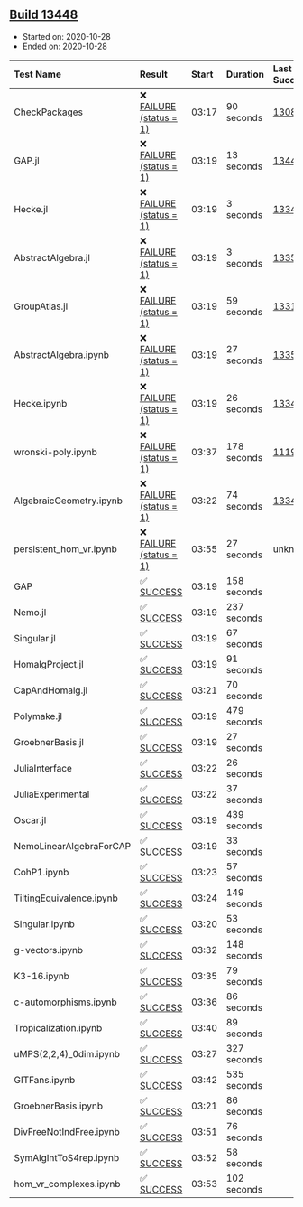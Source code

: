 ## [Build 13448](https://oscarci.mathematik.uni-kl.de/job/oscar/13448/)

* Started on: 2020-10-28
* Ended on: 2020-10-28

| Test Name    | Result | Start | Duration | Last Success | First Failure |
|:-------------|:-------|:------|:---------|:-------------|:--------------|
| CheckPackages | ❌ [FAILURE (status = 1)](https://oscarci.mathematik.uni-kl.de/job/oscar/13448/artifact/logs/build-13448/CheckPackages.log) | 03:17 | 90 seconds | [13085](https://oscarci.mathematik.uni-kl.de/job/oscar/13085/) | [13086](https://oscarci.mathematik.uni-kl.de/job/oscar/13086/) |
| GAP.jl | ❌ [FAILURE (status = 1)](https://oscarci.mathematik.uni-kl.de/job/oscar/13448/artifact/logs/build-13448/GAP.jl.log) | 03:19 | 13 seconds | [13447](https://oscarci.mathematik.uni-kl.de/job/oscar/13447/) | [13448](https://oscarci.mathematik.uni-kl.de/job/oscar/13448/) |
| Hecke.jl | ❌ [FAILURE (status = 1)](https://oscarci.mathematik.uni-kl.de/job/oscar/13448/artifact/logs/build-13448/Hecke.jl.log) | 03:19 | 3 seconds | [13341](https://oscarci.mathematik.uni-kl.de/job/oscar/13341/) | [13342](https://oscarci.mathematik.uni-kl.de/job/oscar/13342/) |
| AbstractAlgebra.jl | ❌ [FAILURE (status = 1)](https://oscarci.mathematik.uni-kl.de/job/oscar/13448/artifact/logs/build-13448/AbstractAlgebra.jl.log) | 03:19 | 3 seconds | [13355](https://oscarci.mathematik.uni-kl.de/job/oscar/13355/) | [13356](https://oscarci.mathematik.uni-kl.de/job/oscar/13356/) |
| GroupAtlas.jl | ❌ [FAILURE (status = 1)](https://oscarci.mathematik.uni-kl.de/job/oscar/13448/artifact/logs/build-13448/GroupAtlas.jl.log) | 03:19 | 59 seconds | [13311](https://oscarci.mathematik.uni-kl.de/job/oscar/13311/) | [13312](https://oscarci.mathematik.uni-kl.de/job/oscar/13312/) |
| AbstractAlgebra.ipynb | ❌ [FAILURE (status = 1)](https://oscarci.mathematik.uni-kl.de/job/oscar/13448/artifact/logs/build-13448/AbstractAlgebra.ipynb.log) | 03:19 | 27 seconds | [13355](https://oscarci.mathematik.uni-kl.de/job/oscar/13355/) | [13356](https://oscarci.mathematik.uni-kl.de/job/oscar/13356/) |
| Hecke.ipynb | ❌ [FAILURE (status = 1)](https://oscarci.mathematik.uni-kl.de/job/oscar/13448/artifact/logs/build-13448/Hecke.ipynb.log) | 03:19 | 26 seconds | [13341](https://oscarci.mathematik.uni-kl.de/job/oscar/13341/) | [13342](https://oscarci.mathematik.uni-kl.de/job/oscar/13342/) |
| wronski-poly.ipynb | ❌ [FAILURE (status = 1)](https://oscarci.mathematik.uni-kl.de/job/oscar/13448/artifact/logs/build-13448/wronski-poly.ipynb.log) | 03:37 | 178 seconds | [11192](https://oscarci.mathematik.uni-kl.de/job/oscar/11192/) | [11193](https://oscarci.mathematik.uni-kl.de/job/oscar/11193/) |
| AlgebraicGeometry.ipynb | ❌ [FAILURE (status = 1)](https://oscarci.mathematik.uni-kl.de/job/oscar/13448/artifact/logs/build-13448/AlgebraicGeometry.ipynb.log) | 03:22 | 74 seconds | [13341](https://oscarci.mathematik.uni-kl.de/job/oscar/13341/) | [13342](https://oscarci.mathematik.uni-kl.de/job/oscar/13342/) |
| persistent_hom_vr.ipynb | ❌ [FAILURE (status = 1)](https://oscarci.mathematik.uni-kl.de/job/oscar/13448/artifact/logs/build-13448/persistent_hom_vr.ipynb.log) | 03:55 | 27 seconds | unknown | unknown |
| GAP | ✅ [SUCCESS](https://oscarci.mathematik.uni-kl.de/job/oscar/13448/artifact/logs/build-13448/GAP.log) | 03:19 | 158 seconds |  |  |
| Nemo.jl | ✅ [SUCCESS](https://oscarci.mathematik.uni-kl.de/job/oscar/13448/artifact/logs/build-13448/Nemo.jl.log) | 03:19 | 237 seconds |  |  |
| Singular.jl | ✅ [SUCCESS](https://oscarci.mathematik.uni-kl.de/job/oscar/13448/artifact/logs/build-13448/Singular.jl.log) | 03:19 | 67 seconds |  |  |
| HomalgProject.jl | ✅ [SUCCESS](https://oscarci.mathematik.uni-kl.de/job/oscar/13448/artifact/logs/build-13448/HomalgProject.jl.log) | 03:19 | 91 seconds |  |  |
| CapAndHomalg.jl | ✅ [SUCCESS](https://oscarci.mathematik.uni-kl.de/job/oscar/13448/artifact/logs/build-13448/CapAndHomalg.jl.log) | 03:21 | 70 seconds |  |  |
| Polymake.jl | ✅ [SUCCESS](https://oscarci.mathematik.uni-kl.de/job/oscar/13448/artifact/logs/build-13448/Polymake.jl.log) | 03:19 | 479 seconds |  |  |
| GroebnerBasis.jl | ✅ [SUCCESS](https://oscarci.mathematik.uni-kl.de/job/oscar/13448/artifact/logs/build-13448/GroebnerBasis.jl.log) | 03:19 | 27 seconds |  |  |
| JuliaInterface | ✅ [SUCCESS](https://oscarci.mathematik.uni-kl.de/job/oscar/13448/artifact/logs/build-13448/JuliaInterface.log) | 03:22 | 26 seconds |  |  |
| JuliaExperimental | ✅ [SUCCESS](https://oscarci.mathematik.uni-kl.de/job/oscar/13448/artifact/logs/build-13448/JuliaExperimental.log) | 03:22 | 37 seconds |  |  |
| Oscar.jl | ✅ [SUCCESS](https://oscarci.mathematik.uni-kl.de/job/oscar/13448/artifact/logs/build-13448/Oscar.jl.log) | 03:19 | 439 seconds |  |  |
| NemoLinearAlgebraForCAP | ✅ [SUCCESS](https://oscarci.mathematik.uni-kl.de/job/oscar/13448/artifact/logs/build-13448/NemoLinearAlgebraForCAP.log) | 03:19 | 33 seconds |  |  |
| CohP1.ipynb | ✅ [SUCCESS](https://oscarci.mathematik.uni-kl.de/job/oscar/13448/artifact/logs/build-13448/CohP1.ipynb.log) | 03:23 | 57 seconds |  |  |
| TiltingEquivalence.ipynb | ✅ [SUCCESS](https://oscarci.mathematik.uni-kl.de/job/oscar/13448/artifact/logs/build-13448/TiltingEquivalence.ipynb.log) | 03:24 | 149 seconds |  |  |
| Singular.ipynb | ✅ [SUCCESS](https://oscarci.mathematik.uni-kl.de/job/oscar/13448/artifact/logs/build-13448/Singular.ipynb.log) | 03:20 | 53 seconds |  |  |
| g-vectors.ipynb | ✅ [SUCCESS](https://oscarci.mathematik.uni-kl.de/job/oscar/13448/artifact/logs/build-13448/g-vectors.ipynb.log) | 03:32 | 148 seconds |  |  |
| K3-16.ipynb | ✅ [SUCCESS](https://oscarci.mathematik.uni-kl.de/job/oscar/13448/artifact/logs/build-13448/K3-16.ipynb.log) | 03:35 | 79 seconds |  |  |
| c-automorphisms.ipynb | ✅ [SUCCESS](https://oscarci.mathematik.uni-kl.de/job/oscar/13448/artifact/logs/build-13448/c-automorphisms.ipynb.log) | 03:36 | 86 seconds |  |  |
| Tropicalization.ipynb | ✅ [SUCCESS](https://oscarci.mathematik.uni-kl.de/job/oscar/13448/artifact/logs/build-13448/Tropicalization.ipynb.log) | 03:40 | 89 seconds |  |  |
| uMPS(2,2,4)_0dim.ipynb | ✅ [SUCCESS](https://oscarci.mathematik.uni-kl.de/job/oscar/13448/artifact/logs/build-13448/uMPS-2-2-4-_0dim.ipynb.log) | 03:27 | 327 seconds |  |  |
| GITFans.ipynb | ✅ [SUCCESS](https://oscarci.mathematik.uni-kl.de/job/oscar/13448/artifact/logs/build-13448/GITFans.ipynb.log) | 03:42 | 535 seconds |  |  |
| GroebnerBasis.ipynb | ✅ [SUCCESS](https://oscarci.mathematik.uni-kl.de/job/oscar/13448/artifact/logs/build-13448/GroebnerBasis.ipynb.log) | 03:21 | 86 seconds |  |  |
| DivFreeNotIndFree.ipynb | ✅ [SUCCESS](https://oscarci.mathematik.uni-kl.de/job/oscar/13448/artifact/logs/build-13448/DivFreeNotIndFree.ipynb.log) | 03:51 | 76 seconds |  |  |
| SymAlgIntToS4rep.ipynb | ✅ [SUCCESS](https://oscarci.mathematik.uni-kl.de/job/oscar/13448/artifact/logs/build-13448/SymAlgIntToS4rep.ipynb.log) | 03:52 | 58 seconds |  |  |
| hom_vr_complexes.ipynb | ✅ [SUCCESS](https://oscarci.mathematik.uni-kl.de/job/oscar/13448/artifact/logs/build-13448/hom_vr_complexes.ipynb.log) | 03:53 | 102 seconds |  |  |
